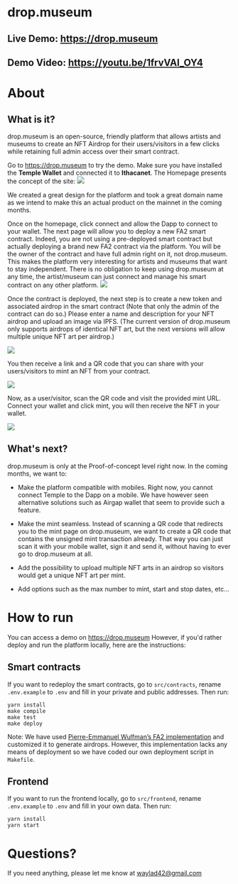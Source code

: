 # drop.museum

## Live Demo: https://drop.museum

## Demo Video: https://youtu.be/1frvVAl_OY4

# About

## What is it?

drop.museum is an open-source, friendly platform that allows artists and museums to create an NFT Airdrop for their users/visitors in a few clicks while retaining full admin access over their smart contract.

Go to https://drop.museum to try the demo. Make sure you have installed the **Temple Wallet** and connected it to **Ithacanet**. The Homepage presents the concept of the site:
![](https://drop.museum/screenshots/home.png)

We created a great design for the platform and took a great domain name as we intend to make this an actual product on the mainnet in the coming months.

Once on the homepage, click connect and allow the Dapp to connect to your wallet. The next page will allow you to deploy a new FA2 smart contract. Indeed, you are not using a pre-deployed smart contract but actually deploying a brand new FA2 contract via the platform. You will be the owner of the contract and have full admin right on it, not drop.museum. This makes the platform very interesting for artists and museums that want to stay independent. There is no obligation to keep using drop.museum at any time, the artist/museum can just connect and manage his smart contract on any other platform.
![](https://drop.museum/screenshots/originate.png)

Once the contract is deployed, the next step is to create a new token and associated airdrop in the smart contract (Note that only the admin of the contract can do so.) Please enter a name and description for your NFT airdrop and upload an image via IPFS. (The current version of drop.museum only supports airdrops of identical NFT art, but the next versions will allow multiple unique NFT art per airdrop.)

![](https://drop.museum/screenshots/create.png)

You then receive a link and a QR code that you can share with your users/visitors to mint an NFT from your contract.

![](https://drop.museum/screenshots/qrcode.png)

Now, as a user/visitor, scan the QR code and visit the provided mint URL. Connect your wallet and click mint, you will then receive the NFT in your wallet.

![](https://drop.museum/screenshots/mint.png)

## What's next?

drop.museum is only at the Proof-of-concept level right now. In the coming months, we want to:

- Make the platform compatible with mobiles. Right now, you cannot connect Temple to the Dapp on a mobile. We have however seen alternative solutions such as Airgap wallet that seem to provide such a feature.

- Make the mint seamless. Instead of scanning a QR code that redirects you to the mint page on drop.museum, we want to create a QR code that contains the unsigned mint transaction already. That way you can just scan it with your mobile wallet, sign it and send it, without having to ever go to drop.museum at all.

- Add the possibility to upload multiple NFT arts in an airdrop so visitors would get a unique NFT art per mint.

- Add options such as the max number to mint, start and stop dates, etc...

# How to run

You can access a demo on https://drop.museum
However, if you'd rather deploy and run the platform locally, here are the instructions:

## Smart contracts

If you want to redeploy the smart contracts, go to `src/contracts`, rename `.env.example` to `.env` and fill in your private and public addresses. Then run:

```
yarn install
make compile
make test
make deploy
```

Note: We have used [Pierre-Emmanuel Wulfman’s FA2 implementation](<https://github.com/pewulfman/Tezos-TZIP-implementation/tree/main/TZIP-12%20(FA2)>) and customized it to generate airdrops. However, this implementation lacks any means of deployment so we have coded our own deployment script in `Makefile`.

## Frontend

If you want to run the frontend locally, go to `src/frontend`, rename `.env.example` to `.env` and fill in your own data. Then run:

```
yarn install
yarn start
```

# Questions?

If you need anything, please let me know at waylad42@gmail.com
